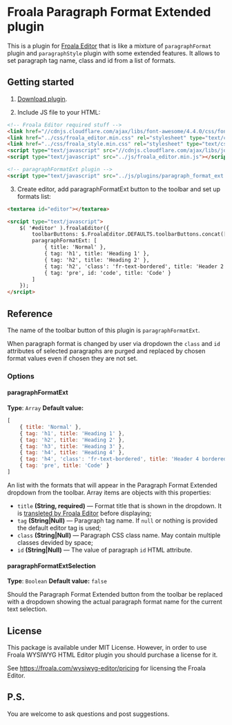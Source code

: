 # Froala Paragraph Format Extended plugin

This is a plugin for [Froala Editor](https://www.froala.com/wysiwyg-editor/) that is like a mixture of `paragraphFormat` plugin and `paragraphStyle` plugin with some extended features. It allows to set paragraph tag name, class and id from a list of formats.


## Getting started

1. [Download plugin](https://github.com/FinesseRus/froala-paragraph-format-extended/archive/master.zip).

2. Include JS file to your HTML:

```html
<!-- Froala Editor required stuff -->
<link href="//cdnjs.cloudflare.com/ajax/libs/font-awesome/4.4.0/css/font-awesome.min.css" rel="stylesheet" type="text/css" />
<link href="../css/froala_editor.min.css" rel="stylesheet" type="text/css" />
<link href="../css/froala_style.min.css" rel="stylesheet" type="text/css" />
<script type="text/javascript" src="//cdnjs.cloudflare.com/ajax/libs/jquery/1.11.0/jquery.min.js"></script>
<script type="text/javascript" src="../js/froala_editor.min.js"></script>

<!-- paragraphFormatExt plugin -->
<script type="text/javascript" src="../js/plugins/paragraph_format_ext.min.js"></script>
```

3. Create editor, add paragraphFormatExt button to the toolbar and set up formats list:

```html
<textarea id="editor"></textarea>

<srcipt type="text/javascript">
	$( '#editor' ).froalaEditor({
		toolbarButtons: $.FroalaEditor.DEFAULTS.toolbarButtons.concat([ 'paragraphFormatExt' ]),
		paragraphFormatExt: [
			{ title: 'Normal' },
			{ tag: 'h1', title: 'Heading 1'	},
			{ tag: 'h2', title: 'Heading 2'	},
			{ tag: 'h2', 'class': 'fr-text-bordered', title: 'Header 2 bordered' },
			{ tag: 'pre', id: 'code', title: 'Code' }
		]
	});
</srcipt>
```

## Reference

The name of the toolbar button of this plugin is `paragraphFormatExt`.

When paragraph format is changed by user via dropdown the `class` and `id` attributes of selected paragraphs are purged and replaced by chosen format values even if chosen they are not set.

### Options

#### paragraphFormatExt

**Type**: `Array`
**Default value:**

```javascript
[
	{ title: 'Normal' },
	{ tag: 'h1', title: 'Heading 1'	},
	{ tag: 'h2', title: 'Heading 2'	},
	{ tag: 'h3', title: 'Heading 3'	},
	{ tag: 'h4', title: 'Heading 4'	},
	{ tag: 'h4', 'class': 'fr-text-bordered', title: 'Header 4 bordered' },
	{ tag: 'pre', title: 'Code'	}
]
```

An list with the formats that will appear in the Paragraph Format Extended dropdown from the toolbar. Array items are objects with this properties:

* `title` **(String, required)** — Format title that is shown in the dropdown. It is [transleted by Froala Editor](https://www.froala.com/wysiwyg-editor/docs/methods#language.translate) before displaying;
* `tag` **(String|Null)** — Paragraph tag name. If `null` or nothing is provided the default editor tag is used;
* `class` **(String|Null)** — Paragraph CSS class name. May contain multiple classes devided by space;
* `id` **(String|Null)** — The value of paragraph `id` HTML attribute.

#### paragraphFormatExtSelection

**Type**: `Boolean`
**Default value:** `false`

Should the Paragraph Format Extended button from the toolbar be replaced with a dropdown showing the actual paragraph format name for the current text selection.


## License

This package is available under MIT License. However, in order to use Froala WYSIWYG HTML Editor plugin you should purchase a license for it.

See https://froala.com/wysiwyg-editor/pricing for licensing the Froala Editor.


## P.S.

You are welcome to ask questions and post suggestions.